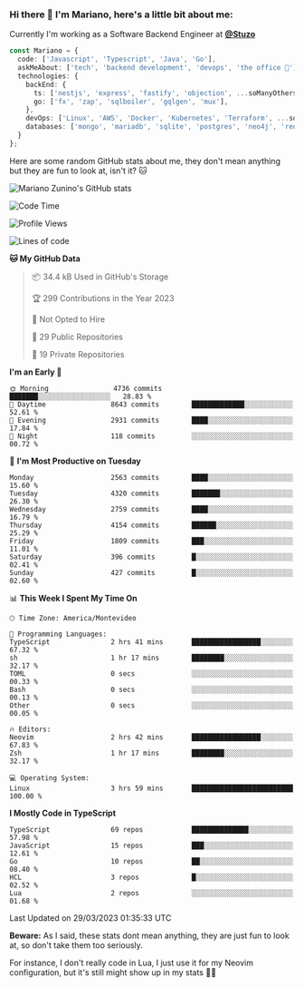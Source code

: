 ### Hi there 👋 I'm Mariano, here's a little bit about me:

Currently I'm working as a Software Backend Engineer at [**@Stuzo**](https://www.stuzo.com/)

```ts
const Mariano = {
  code: ['Javascript', 'Typescript', 'Java', 'Go'],
  askMeAbout: ['tech', 'backend development', 'devops', 'the office 💼'],
  technologies: {
    backEnd: {
      ts: ['nestjs', 'express', 'fastify', 'objection', ...soManyOthersFrameworks],
      go: ['fx', 'zap', 'sqlboiler', 'gqlgen', 'mux'],
    },
    devOps: ['Linux', 'AWS', 'Docker', 'Kubernetes', 'Terraform', ...soManyOthersTools],
    databases: ['mongo', 'mariadb', 'sqlite', 'postgres', 'neo4j', 'redis'],
  }
};
```

Here are some random GitHub stats about me, they don't mean anything but they are fun to look at, isn't it? 🐱

![Mariano Zunino's GitHub stats](https://github-readme-stats.vercel.app/api?username=marianozunino&count_private=true&show_icons=true&theme=radical)

<!--START_SECTION:waka-->
![Code Time](http://img.shields.io/badge/Code%20Time-651%20hrs%2034%20mins-blue)

![Profile Views](http://img.shields.io/badge/Profile%20Views-0-blue)

![Lines of code](https://img.shields.io/badge/From%20Hello%20World%20I%27ve%20Written-7.2%20million%20lines%20of%20code-blue)

**🐱 My GitHub Data** 

> 📦 34.4 kB Used in GitHub's Storage 
 > 
> 🏆 299 Contributions in the Year 2023
 > 
> 🚫 Not Opted to Hire
 > 
> 📜 29 Public Repositories 
 > 
> 🔑 19 Private Repositories 
 > 
**I'm an Early 🐤** 

```text
🌞 Morning                4736 commits        ███████░░░░░░░░░░░░░░░░░░   28.83 % 
🌆 Daytime                8643 commits        █████████████░░░░░░░░░░░░   52.61 % 
🌃 Evening                2931 commits        ████░░░░░░░░░░░░░░░░░░░░░   17.84 % 
🌙 Night                  118 commits         ░░░░░░░░░░░░░░░░░░░░░░░░░   00.72 % 
```
📅 **I'm Most Productive on Tuesday** 

```text
Monday                   2563 commits        ████░░░░░░░░░░░░░░░░░░░░░   15.60 % 
Tuesday                  4320 commits        ███████░░░░░░░░░░░░░░░░░░   26.30 % 
Wednesday                2759 commits        ████░░░░░░░░░░░░░░░░░░░░░   16.79 % 
Thursday                 4154 commits        ██████░░░░░░░░░░░░░░░░░░░   25.29 % 
Friday                   1809 commits        ███░░░░░░░░░░░░░░░░░░░░░░   11.01 % 
Saturday                 396 commits         █░░░░░░░░░░░░░░░░░░░░░░░░   02.41 % 
Sunday                   427 commits         █░░░░░░░░░░░░░░░░░░░░░░░░   02.60 % 
```


📊 **This Week I Spent My Time On** 

```text
🕑︎ Time Zone: America/Montevideo

💬 Programming Languages: 
TypeScript               2 hrs 41 mins       █████████████████░░░░░░░░   67.32 % 
sh                       1 hr 17 mins        ████████░░░░░░░░░░░░░░░░░   32.17 % 
TOML                     0 secs              ░░░░░░░░░░░░░░░░░░░░░░░░░   00.33 % 
Bash                     0 secs              ░░░░░░░░░░░░░░░░░░░░░░░░░   00.13 % 
Other                    0 secs              ░░░░░░░░░░░░░░░░░░░░░░░░░   00.05 % 

🔥 Editors: 
Neovim                   2 hrs 42 mins       █████████████████░░░░░░░░   67.83 % 
Zsh                      1 hr 17 mins        ████████░░░░░░░░░░░░░░░░░   32.17 % 

💻 Operating System: 
Linux                    3 hrs 59 mins       █████████████████████████   100.00 % 
```

**I Mostly Code in TypeScript** 

```text
TypeScript               69 repos            ██████████████░░░░░░░░░░░   57.98 % 
JavaScript               15 repos            ███░░░░░░░░░░░░░░░░░░░░░░   12.61 % 
Go                       10 repos            ██░░░░░░░░░░░░░░░░░░░░░░░   08.40 % 
HCL                      3 repos             █░░░░░░░░░░░░░░░░░░░░░░░░   02.52 % 
Lua                      2 repos             ░░░░░░░░░░░░░░░░░░░░░░░░░   01.68 % 
```




 Last Updated on 29/03/2023 01:35:33 UTC
<!--END_SECTION:waka-->

**Beware:** As I said, these stats dont mean anything, they are just fun to look at, so don't take them too seriously.

For instance, I don't really code in Lua, I just use it for my Neovim configuration, but it's still might show up in my stats 🤷‍♂️
